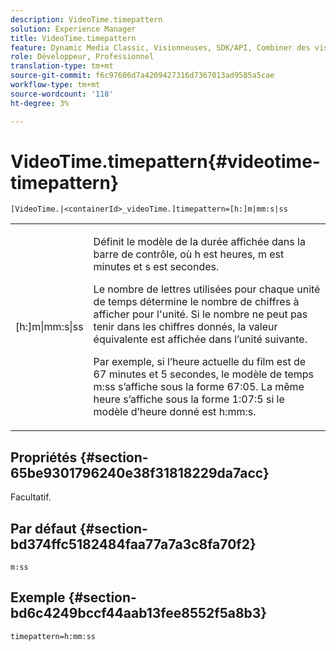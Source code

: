 ```yaml
---
description: VideoTime.timepattern
solution: Experience Manager
title: VideoTime.timepattern
feature: Dynamic Media Classic, Visionneuses, SDK/API, Combiner des visionneuses de supports
role: Développeur, Professionnel
translation-type: tm+mt
source-git-commit: f6c97606d7a4209427316d7367013ad9585a5cae
workflow-type: tm+mt
source-wordcount: '118'
ht-degree: 3%

---
```



# VideoTime.timepattern{#videotime-timepattern}

`[VideoTime.|<containerId>_videoTime.]timepattern=[h:]m|mm:s|ss`

<table id="table_9FC55144166F406DB07DFE0C57791475"> 
 <tbody> 
  <tr> 
   <td colname="col1"> <p> <span class="codeph"> [h:]m|mm:s|ss</span> </p> </td> 
   <td colname="col2"> <p> Définit le modèle de la durée affichée dans la barre de contrôle, où <span class="codeph"> h</span> est heures, <span class="codeph"> m</span> est minutes et <span class="codeph"> s</span> est secondes. </p> <p>Le nombre de lettres utilisées pour chaque unité de temps détermine le nombre de chiffres à afficher pour l'unité. Si le nombre ne peut pas tenir dans les chiffres donnés, la valeur équivalente est affichée dans l’unité suivante. </p> <p>Par exemple, si l’heure actuelle du film est de 67 minutes et 5 secondes, le modèle de temps <span class="codeph"> m:ss</span> s’affiche sous la forme 67:05. La même heure s’affiche sous la forme 1:07:5 si le modèle d’heure donné est <span class="codeph"> h:mm:s</span>. </p> </td> 
  </tr> 
 </tbody> 
</table>

## Propriétés {#section-65be9301796240e38f31818229da7acc}

Facultatif.

## Par défaut {#section-bd374ffc5182484faa77a7a3c8fa70f2}

`m:ss`

## Exemple {#section-bd6c4249bccf44aab13fee8552f5a8b3}

`timepattern=h:mm:ss`
